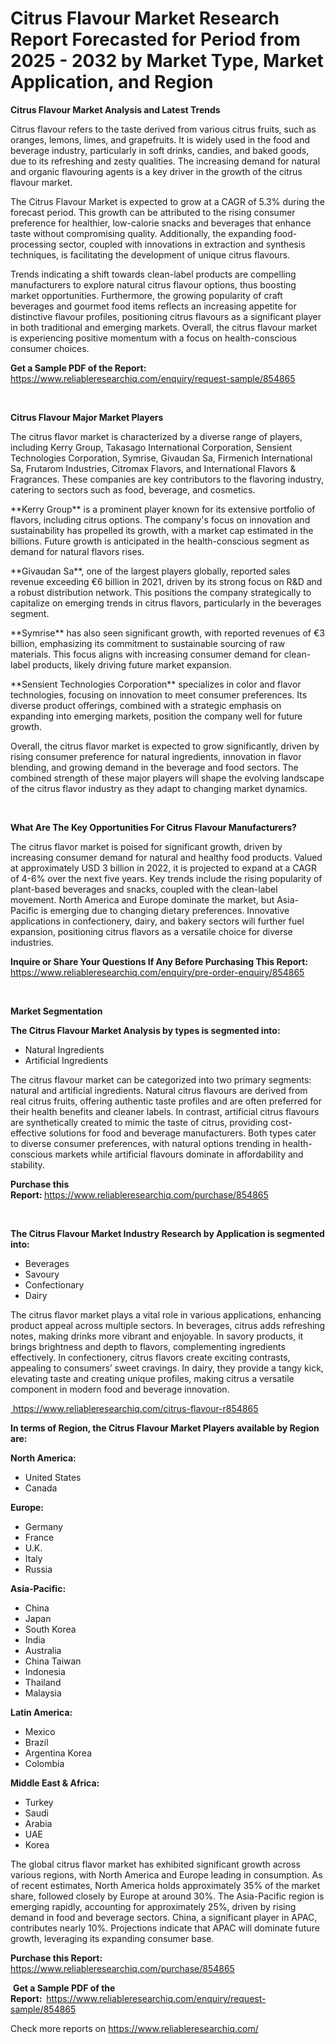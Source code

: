 <p><h1>Citrus Flavour Market Research Report Forecasted for Period from 2025 -  2032 by Market Type, Market Application, and Region</h1></p><p><strong>Citrus Flavour Market Analysis and Latest Trends</strong></p>
<p><p>Citrus flavour refers to the taste derived from various citrus fruits, such as oranges, lemons, limes, and grapefruits. It is widely used in the food and beverage industry, particularly in soft drinks, candies, and baked goods, due to its refreshing and zesty qualities. The increasing demand for natural and organic flavouring agents is a key driver in the growth of the citrus flavour market.</p><p>The Citrus Flavour Market is expected to grow at a CAGR of 5.3% during the forecast period. This growth can be attributed to the rising consumer preference for healthier, low-calorie snacks and beverages that enhance taste without compromising quality. Additionally, the expanding food-processing sector, coupled with innovations in extraction and synthesis techniques, is facilitating the development of unique citrus flavours.</p><p>Trends indicating a shift towards clean-label products are compelling manufacturers to explore natural citrus flavour options, thus boosting market opportunities. Furthermore, the growing popularity of craft beverages and gourmet food items reflects an increasing appetite for distinctive flavour profiles, positioning citrus flavours as a significant player in both traditional and emerging markets. Overall, the citrus flavour market is experiencing positive momentum with a focus on health-conscious consumer choices.</p></p>
<p><strong>Get a Sample PDF of the Report:&nbsp;</strong> <a href="https://www.reliableresearchiq.com/enquiry/request-sample/854865?utm_campaign=2309&utm_medium=2&utm_source=Github&utm_content=ia&utm_term=14022025&utm_id=citrus-flavour">https://www.reliableresearchiq.com/enquiry/request-sample/854865</a></p>
<p>&nbsp;</p>
<p><strong>Citrus Flavour Major Market Players</strong></p>
<p><p>The citrus flavor market is characterized by a diverse range of players, including Kerry Group, Takasago International Corporation, Sensient Technologies Corporation, Symrise, Givaudan Sa, Firmenich International Sa, Frutarom Industries, Citromax Flavors, and International Flavors & Fragrances. These companies are key contributors to the flavoring industry, catering to sectors such as food, beverage, and cosmetics.</p><p>**Kerry Group** is a prominent player known for its extensive portfolio of flavors, including citrus options. The company's focus on innovation and sustainability has propelled its growth, with a market cap estimated in the billions. Future growth is anticipated in the health-conscious segment as demand for natural flavors rises.</p><p>**Givaudan Sa**, one of the largest players globally, reported sales revenue exceeding €6 billion in 2021, driven by its strong focus on R&D and a robust distribution network. This positions the company strategically to capitalize on emerging trends in citrus flavors, particularly in the beverages segment.</p><p>**Symrise** has also seen significant growth, with reported revenues of €3 billion, emphasizing its commitment to sustainable sourcing of raw materials. This focus aligns with increasing consumer demand for clean-label products, likely driving future market expansion.</p><p>**Sensient Technologies Corporation** specializes in color and flavor technologies, focusing on innovation to meet consumer preferences. Its diverse product offerings, combined with a strategic emphasis on expanding into emerging markets, position the company well for future growth.</p><p>Overall, the citrus flavor market is expected to grow significantly, driven by rising consumer preference for natural ingredients, innovation in flavor blending, and growing demand in the beverage and food sectors. The combined strength of these major players will shape the evolving landscape of the citrus flavor industry as they adapt to changing market dynamics.</p></p>
<p>&nbsp;</p>
<p><strong>What Are The Key Opportunities For Citrus Flavour Manufacturers?</strong></p>
<p><p>The citrus flavor market is poised for significant growth, driven by increasing consumer demand for natural and healthy food products. Valued at approximately USD 3 billion in 2022, it is projected to expand at a CAGR of 4-6% over the next five years. Key trends include the rising popularity of plant-based beverages and snacks, coupled with the clean-label movement. North America and Europe dominate the market, but Asia-Pacific is emerging due to changing dietary preferences. Innovative applications in confectionery, dairy, and bakery sectors will further fuel expansion, positioning citrus flavors as a versatile choice for diverse industries.</p></p>
<p><strong>Inquire or Share Your Questions If Any Before Purchasing This Report:</strong> <a href="https://www.reliableresearchiq.com/enquiry/pre-order-enquiry/854865?utm_campaign=2309&utm_medium=2&utm_source=Github&utm_content=ia&utm_term=14022025&utm_id=citrus-flavour">https://www.reliableresearchiq.com/enquiry/pre-order-enquiry/854865</a></p>
<p>&nbsp;</p>
<p><strong>Market Segmentation</strong></p>
<p><strong>The Citrus Flavour Market Analysis by types is segmented into:</strong></p>
<p><ul><li>Natural Ingredients</li><li>Artificial Ingredients</li></ul></p>
<p><p>The citrus flavour market can be categorized into two primary segments: natural and artificial ingredients. Natural citrus flavours are derived from real citrus fruits, offering authentic taste profiles and are often preferred for their health benefits and cleaner labels. In contrast, artificial citrus flavours are synthetically created to mimic the taste of citrus, providing cost-effective solutions for food and beverage manufacturers. Both types cater to diverse consumer preferences, with natural options trending in health-conscious markets while artificial flavours dominate in affordability and stability.</p></p>
<p><strong>Purchase this Report:&nbsp;</strong><a href="https://www.reliableresearchiq.com/purchase/854865?utm_campaign=2309&utm_medium=2&utm_source=Github&utm_content=ia&utm_term=14022025&utm_id=citrus-flavour">https://www.reliableresearchiq.com/purchase/854865</a></p>
<p>&nbsp;</p>
<p><strong>The Citrus Flavour Market Industry Research by Application is segmented into:</strong></p>
<p><ul><li>Beverages</li><li>Savoury</li><li>Confectionary</li><li>Dairy</li></ul></p>
<p><p>The citrus flavor market plays a vital role in various applications, enhancing product appeal across multiple sectors. In beverages, citrus adds refreshing notes, making drinks more vibrant and enjoyable. In savory products, it brings brightness and depth to flavors, complementing ingredients effectively. In confectionery, citrus flavors create exciting contrasts, appealing to consumers’ sweet cravings. In dairy, they provide a tangy kick, elevating taste and creating unique profiles, making citrus a versatile component in modern food and beverage innovation.</p></p>
<p><a href="https://www.reliableresearchiq.com/citrus-flavour-r854865?utm_campaign=2309&utm_medium=2&utm_source=Github&utm_content=ia&utm_term=14022025&utm_id=citrus-flavour">&nbsp;https://www.reliableresearchiq.com/citrus-flavour-r854865</a></p>
<p><strong>In terms of Region, the Citrus Flavour Market Players available by Region are:</strong></p>
<p>
    <p> <strong> North America: </strong>
        <ul>
            <li>United States</li>
            <li>Canada</li>
        </ul>
        </p> 
    <p> <strong> Europe: </strong>
        <ul>
            <li>Germany</li>
            <li>France</li>
            <li>U.K.</li>
            <li>Italy</li>
            <li>Russia</li>
        </ul>
        </p> 
    <p> <strong> Asia-Pacific: </strong>
        <ul>
            <li>China</li>
            <li>Japan</li>
            <li>South Korea</li>
            <li>India</li>
            <li>Australia</li>
            <li>China Taiwan</li>
            <li>Indonesia</li>
            <li>Thailand</li>
            <li>Malaysia</li>
        </ul>
        </p> 
    <p> <strong> Latin America: </strong>
        <ul>
            <li>Mexico</li>
            <li>Brazil</li>
            <li>Argentina Korea</li>
            <li>Colombia</li>
        </ul>
        </p> 
    <p> <strong> Middle East & Africa: </strong>
        <ul>
            <li>Turkey</li>
            <li>Saudi</li>
            <li>Arabia</li>
            <li>UAE</li>
            <li>Korea</li>
        </ul>
    </p>
    </p>
<p><p>The global citrus flavor market has exhibited significant growth across various regions, with North America and Europe leading in consumption. As of recent estimates, North America holds approximately 35% of the market share, followed closely by Europe at around 30%. The Asia-Pacific region is emerging rapidly, accounting for approximately 25%, driven by rising demand in food and beverage sectors. China, a significant player in APAC, contributes nearly 10%. Projections indicate that APAC will dominate future growth, leveraging its expanding consumer base.</p></p>
<p><strong>Purchase this Report: </strong><a href="https://www.reliableresearchiq.com/purchase/854865?utm_campaign=2309&utm_medium=2&utm_source=Github&utm_content=ia&utm_term=14022025&utm_id=citrus-flavour">https://www.reliableresearchiq.com/purchase/854865</a></p>
<p>&nbsp;<strong>Get a Sample PDF of the Report:&nbsp;&nbsp;</strong><a href="https://www.reliableresearchiq.com/enquiry/request-sample/854865?utm_campaign=2309&utm_medium=2&utm_source=Github&utm_content=ia&utm_term=14022025&utm_id=citrus-flavour">https://www.reliableresearchiq.com/enquiry/request-sample/854865</a></p>
<p><strong></strong></p>
<p>Check more reports on <a href="https://www.reliableresearchiq.com/?utm_campaign=2309&utm_medium=2&utm_source=Github&utm_content=ia&utm_term=14022025&utm_id=citrus-flavour">https://www.reliableresearchiq.com/</a></p>